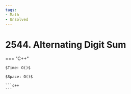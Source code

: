 ```yaml
---
tags:
- Math
- Unsolved
---
```



# 2544. Alternating Digit Sum

=== "C++"

    $Time: O()$

    $Space: O()$

    ```c++
    ```